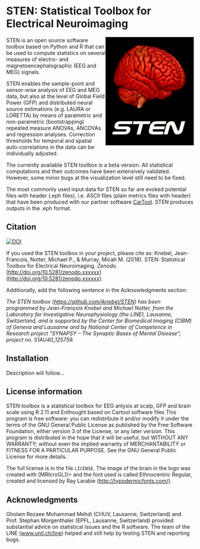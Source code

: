 STEN: Statistical Toolbox for Electrical Neuroimaging
=====================================================

<img align="right" height="290" src="STEN_logo.png">STEN is an open source software toolbox based on Python and R that can be used to compute statistics on several measures of electro- and magnetoencephalographic (EEG and MEG) signals.

STEN enables the sample-point and sensor-wise analysis of EEG and MEG data, but also at the level of Global Field Power (GFP) and distributed neural source estimations (e.g. LAURA or LORETTA) by means of parametric and non-parametric (bootstrapping) repeated measure ANOVAs, ANCOVAs and regression analyses. Correction thresholds for temporal and spatial auto-correlations in the data can be individually adjusted.

The currently available STEN toolbox is a beta version. All statistical computations and their outcomes have been extensively validated. However, some minor bugs at the visualization level still need to be fixed.

The most commonly used input data for STEN so far are evoked potential files with header (.eph files), i.e. ASCII files (plain metrics files with header) that have been produced with our partner software [CarTool](https://sites.google.com/site/fbmlab/cartool). STEN produces outputs in the .eph format.


Citation
--------

[![DOI](https://zenodo.org/badge/DOI/10.5281/zenodo.xxxxxx.svg)](https://doi.org/10.5281/zenodo.xxxxxx)

If you used the STEN toolbox in your project, please cite as: Knebel, Jean-Francois, Notter, Michael P., & Murray, Micah M. (2018). STEN: Statistical Toolbox for Electrical Neuroimaging. *Zenodo*. [http://doi.org/10.5281/zenodo.xxxxxx](http://doi.org/10.5281/zenodo.xxxxxx).

Additionally, add the following sentence in the Acknowledgments section:

*The STEN toolbox (https://github.com/jknebel/STEN) has been programmed by Jean-François Knebel and Michael Notter, from the Laboratory for Investigative Neurophysiology (the LINE), Lausanne, Switzerland, and is supported by the Center for Biomedical Imaging (CIBM) of Geneva and Lausanne and by National Center of Competence in Research project “SYNAPSY – The Synaptic Bases of Mental Disease”; project no. 51AU40_125759.*


Installation
------------

Description will follow...


License information
-------------------

STEN toolbox is a statistical toolbox for EEG anlysis at scalp, GFP and brain scale using R 2.11 and Enthought based on Cartool software files
This program is free software: you can redistribute it and/or modify it under the terms of the GNU General Public License as published by the Free Software Foundation, either version 3 of the License, or any later version. This program is distributed in the hope that it will be useful, but WITHOUT ANY WARRANTY; without even the implied warranty of MERCHANTABILITY or FITNESS FOR A PARTICULAR PURPOSE. See the GNU General Public License for more details.

The full license is in the file ``LICENSE``. The image of the brain in the logo was created with [MRIcroGL])> and the font used is called Ethnocentric Regular, created and licensed by Ray Larabie (http://typodermicfonts.com/).


Acknowledgments
---------------
Gholam Rezaee Mohammad Mehdi (CHUV, Lausanne, Switzerland) and Prof. Stephan Morgenthaler (EPFL, Lausanne, Switzerland) provided substantial advice on statistical issues and the R software. The team of the LINE (www.unil.ch/line) helped and still help by testing STEN and reporting bugs.
